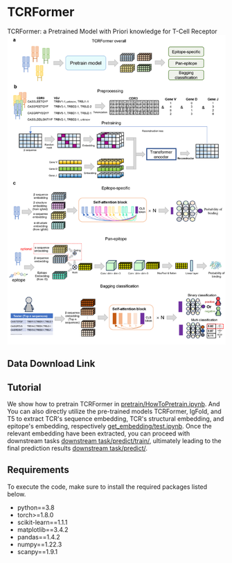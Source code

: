 # TCRFormer
TCRFormer: a Pretrained Model with Priori knowledge for T-Cell Receptor
![framework](./model.jpg)

## Data Download Link


## Tutorial
We show how to pretrain TCRFormer in [pretrain/HowToPretrain.ipynb](./pretrain/HowToPretrain.ipynb). And You can also directly utilize the pre-trained models TCRFormer, IgFold, and T5 to extract TCR's sequence embedding, TCR's structural embedding, and epitope's embedding, respectively [get_embedding/test.ipynb](./get_embedding/test.ipynb). Once the relevant embedding have been extracted, you can proceed with downstream tasks [downstream task/predict/train/](./downstream_task/predict/train/), ultimately leading to the final prediction results [downstream task/predict/](./downstream_task/predict/).

## Requirements
To execute the code, make sure to install the required packages listed below.
* python==3.8
* torch>=1.8.0
* scikit-learn==1.1.1
* matplotlib==3.4.2
* pandas==1.4.2
* numpy==1.22.3
* scanpy==1.9.1
